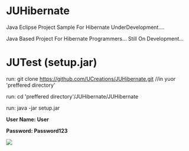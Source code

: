# JUHibernate

Java Eclipse Project Sample For Hibernate UnderDevelopment....

Java Based Project For Hibernate Programmers... Still On Development...

# JUTest (setup.jar)

run: git clone https://github.com/UCreations/JUHibernate.git                               //in yuor 'preffered directory'

run: cd 'preffered directory'/JUHibernate/JUHibernate



run: java -jar setup.jar


<b>User Name:<b/> <normal>User</normal> 
  
<b>Password:</b> <normal>Password123</normal>


<img src=https://github.com/UCreations/JUHibernate/blob/master/JUHibernate/images/login.png>


